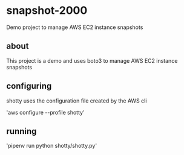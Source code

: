 # snapshot-2000
Demo project to manage AWS EC2 instance snapshots

## about
This project is a demo and uses boto3 to manage AWS EC2 instance snapshots

## configuring
shotty uses the configuration file created by the AWS cli

'aws configure --profile shotty'

## running
'pipenv run python shotty/shotty.py'
